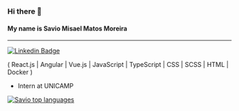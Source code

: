 ### Hi there 👋

#### My name is Savio Misael Matos Moreira

<hr/>

[![Linkedin Badge](https://img.shields.io/badge/-LinkedIn-e26d5a?style=flat-square&logo=Linkedin&logoColor=white&link=https://www.linkedin.com/in/savio-misael/)](https://www.linkedin.com/in/savio-misael/)

( React.js | Angular | Vue.js | JavaScript | TypeScript | CSS | SCSS | HTML | Docker )

- Intern at UNICAMP

[![Savio top languages](https://github-readme-stats.vercel.app/api/top-langs/?username=saviomisael&theme=blue-white)](https://github.com/anuraghazra/github-readme-stats)

